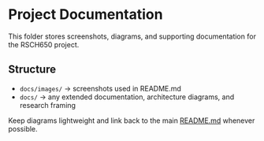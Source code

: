 # Project Documentation

This folder stores screenshots, diagrams, and supporting documentation for the RSCH650 project.

## Structure

- `docs/images/` → screenshots used in README.md
- `docs/` → any extended documentation, architecture diagrams, and research framing

Keep diagrams lightweight and link back to the main [README.md](../README.md) whenever possible.
